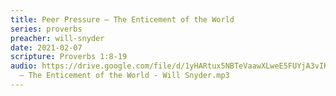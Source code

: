 ```yaml
---
title: Peer Pressure – The Enticement of the World
series: proverbs
preacher: will-snyder
date: 2021-02-07
scripture: Proverbs 1:8-19
audio: https://drive.google.com/file/d/1yHARtux5NBTeVaawXLweE5FUYjA3vIKz/view
  – The Enticement of the World - Will Snyder.mp3
---
```

